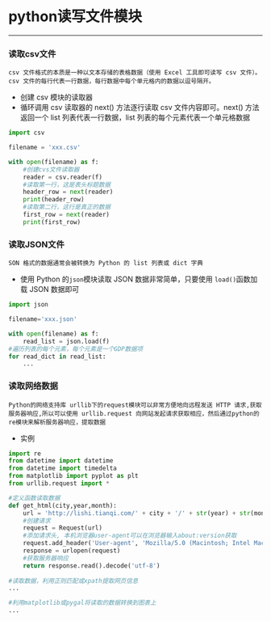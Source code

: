 # python读写文件模块
___
### 读取csv文件
`csv 文件格式的本质是一种以文本存储的表格数据（使用 Excel 工具即可读写 csv 文件）。csv 文件的每行代表一行数据，每行数据中每个单元格内的数据以逗号隔开。`

* 创建 csv 模块的读取器
* 循环调用 csv 读取器的 next() 方法逐行读取 csv 文件内容即可。next() 方法返回一个 list 列表代表一行数据，list 列表的每个元素代表一个单元格数据

```python
import csv

filename = 'xxx.csv'

with open(filename) as f:
    #创建cvs文件读取器
    reader = csv.reader(f)
    #读取第一行，这是表头标题数据
    header_row = next(reader)
    print(header_row)
    #读取第二行，这行是真正的数据
    first_row = next(reader)
    print(first_row)
```

### 读取JSON文件
`SON 格式的数据通常会被转换为 Python 的 list 列表或 dict 字典`

* 使用 Python 的`json`模块读取 JSON 数据非常简单，只要使用 `load()`函数加载 JSON 数据即可

```python
import json

filename='xxx.json'

with open(filename) as f:
    read_list = json.load(f)
#遍历列表的每个元素，每个元素是一个GDP数据项
for read_dict in read_list:
    ...    
```
### 读取网络数据
`Python的网络支持库 urllib下的request模块可以非常方便地向远程发送 HTTP 请求,获取服务器响应,所以可以使用 urllib.request 向网站发起请求获取相应，然后通过python的re模块来解析服务器响应，提取数据`

* 实例
```python
import re
from datetime import datetime
from datetime import timedelta
from matplotlib import pyplot as plt
from urllib.request import *

#定义函数读取数据
def get_html(city,year,month):
    url = 'http://lishi.tianqi.com/' + city + '/' + str(year) + str(month) + '.html'
    #创建请求
    request = Request(url)
    #添加请求头, 本机浏览器user-agent可以在浏览器输入about:version获取
    request.add_header('User-agent', 'Mozilla/5.0 (Macintosh; Intel Mac OS X 10_13_6) AppleWebKit/537.36 (KHTML, like Gecko) Chrome/75.0.3770.90 Safari/537.36')
    response = urlopen(request)
    #获取服务器响应
    return response.read().decode('utf-8')
    
#读取数据，利用正则匹配或xpath提取网页信息
...

#利用matplotlib或pygal将读取的数据转换到图表上
...

```

